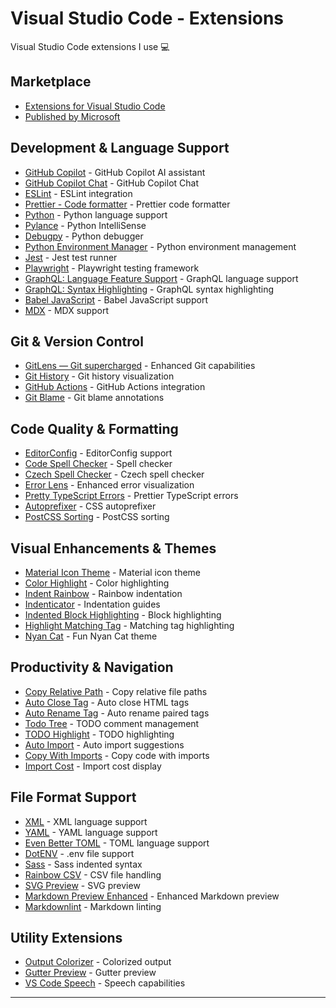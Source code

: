 # Visual Studio Code - Extensions

Visual Studio Code extensions I use 💻

## Marketplace

- [Extensions for Visual Studio Code](https://marketplace.visualstudio.com/VSCode)
- [Published by Microsoft](https://marketplace.visualstudio.com/publishers/Microsoft)

## Development & Language Support

- [GitHub Copilot](https://marketplace.visualstudio.com/items?itemName=github.copilot) - GitHub Copilot AI assistant
- [GitHub Copilot Chat](https://marketplace.visualstudio.com/items?itemName=github.copilot-chat) - GitHub Copilot Chat
- [ESLint](https://marketplace.visualstudio.com/items?itemName=dbaeumer.vscode-eslint) - ESLint integration
- [Prettier - Code formatter](https://marketplace.visualstudio.com/items?itemName=esbenp.prettier-vscode) - Prettier code formatter
- [Python](https://marketplace.visualstudio.com/items?itemName=ms-python.python) - Python language support
- [Pylance](https://marketplace.visualstudio.com/items?itemName=ms-python.vscode-pylance) - Python IntelliSense
- [Debugpy](https://marketplace.visualstudio.com/items?itemName=ms-python.debugpy) - Python debugger
- [Python Environment Manager](https://marketplace.visualstudio.com/items?itemName=ms-python.vscode-python-envs) - Python environment management
- [Jest](https://marketplace.visualstudio.com/items?itemName=orta.vscode-jest) - Jest test runner
- [Playwright](https://marketplace.visualstudio.com/items?itemName=ms-playwright.playwright) - Playwright testing framework
- [GraphQL: Language Feature Support](https://marketplace.visualstudio.com/items?itemName=graphql.vscode-graphql) - GraphQL language support
- [GraphQL: Syntax Highlighting](https://marketplace.visualstudio.com/items?itemName=graphql.vscode-graphql-syntax) - GraphQL syntax highlighting
- [Babel JavaScript](https://marketplace.visualstudio.com/items?itemName=mgmcdermott.vscode-language-babel) - Babel JavaScript support
- [MDX](https://marketplace.visualstudio.com/items?itemName=unifiedjs.vscode-mdx) - MDX support

## Git & Version Control

- [GitLens — Git supercharged](https://marketplace.visualstudio.com/items?itemName=eamodio.gitlens) - Enhanced Git capabilities
- [Git History](https://marketplace.visualstudio.com/items?itemName=donjayamanne.githistory) - Git history visualization
- [GitHub Actions](https://marketplace.visualstudio.com/items?itemName=github.vscode-github-actions) - GitHub Actions integration
- [Git Blame](https://marketplace.visualstudio.com/items?itemName=waderyan.gitblame) - Git blame annotations

## Code Quality & Formatting

- [EditorConfig](https://marketplace.visualstudio.com/items?itemName=editorconfig.editorconfig) - EditorConfig support
- [Code Spell Checker](https://marketplace.visualstudio.com/items?itemName=streetsidesoftware.code-spell-checker) - Spell checker
- [Czech Spell Checker](https://marketplace.visualstudio.com/items?itemName=streetsidesoftware.code-spell-checker-czech) - Czech spell checker
- [Error Lens](https://marketplace.visualstudio.com/items?itemName=usernamehw.errorlens) - Enhanced error visualization
- [Pretty TypeScript Errors](https://marketplace.visualstudio.com/items?itemName=yoavbls.pretty-ts-errors) - Prettier TypeScript errors
- [Autoprefixer](https://marketplace.visualstudio.com/items?itemName=mrmlnc.vscode-autoprefixer) - CSS autoprefixer
- [PostCSS Sorting](https://marketplace.visualstudio.com/items?itemName=mrmlnc.vscode-postcss-sorting) - PostCSS sorting

## Visual Enhancements & Themes

- [Material Icon Theme](https://marketplace.visualstudio.com/items?itemName=pkief.material-icon-theme) - Material icon theme
- [Color Highlight](https://marketplace.visualstudio.com/items?itemName=naumovs.color-highlight) - Color highlighting
- [Indent Rainbow](https://marketplace.visualstudio.com/items?itemName=oderwat.indent-rainbow) - Rainbow indentation
- [Indenticator](https://marketplace.visualstudio.com/items?itemName=sirtori.indenticator) - Indentation guides
- [Indented Block Highlighting](https://marketplace.visualstudio.com/items?itemName=byi8220.indented-block-highlighting) - Block highlighting
- [Highlight Matching Tag](https://marketplace.visualstudio.com/items?itemName=vincaslt.highlight-matching-tag) - Matching tag highlighting
- [Nyan Cat](https://marketplace.visualstudio.com/items?itemName=zhengrenzhe.nyan-cat) - Fun Nyan Cat theme

## Productivity & Navigation

- [Copy Relative Path](https://marketplace.visualstudio.com/items?itemName=alexdima.copy-relative-path) - Copy relative file paths
- [Auto Close Tag](https://marketplace.visualstudio.com/items?itemName=formulahendry.auto-close-tag) - Auto close HTML tags
- [Auto Rename Tag](https://marketplace.visualstudio.com/items?itemName=formulahendry.auto-rename-tag) - Auto rename paired tags
- [Todo Tree](https://marketplace.visualstudio.com/items?itemName=gruntfuggly.todo-tree) - TODO comment management
- [TODO Highlight](https://marketplace.visualstudio.com/items?itemName=wayou.vscode-todo-highlight) - TODO highlighting
- [Auto Import](https://marketplace.visualstudio.com/items?itemName=steoates.autoimport) - Auto import suggestions
- [Copy With Imports](https://marketplace.visualstudio.com/items?itemName=stringham.copy-with-imports) - Copy code with imports
- [Import Cost](https://marketplace.visualstudio.com/items?itemName=wix.vscode-import-cost) - Import cost display

## File Format Support

- [XML](https://marketplace.visualstudio.com/items?itemName=redhat.vscode-xml) - XML language support
- [YAML](https://marketplace.visualstudio.com/items?itemName=redhat.vscode-yaml) - YAML language support
- [Even Better TOML](https://marketplace.visualstudio.com/items?itemName=tamasfe.even-better-toml) - TOML language support
- [DotENV](https://marketplace.visualstudio.com/items?itemName=mikestead.dotenv) - .env file support
- [Sass](https://marketplace.visualstudio.com/items?itemName=syler.sass-indented) - Sass indented syntax
- [Rainbow CSV](https://marketplace.visualstudio.com/items?itemName=mechatroner.rainbow-csv) - CSV file handling
- [SVG Preview](https://marketplace.visualstudio.com/items?itemName=simonsiefke.svg-preview) - SVG preview
- [Markdown Preview Enhanced](https://marketplace.visualstudio.com/items?itemName=shd101wyy.markdown-preview-enhanced) - Enhanced Markdown preview
- [Markdownlint](https://marketplace.visualstudio.com/items?itemName=davidanson.vscode-markdownlint) - Markdown linting

## Utility Extensions

- [Output Colorizer](https://marketplace.visualstudio.com/items?itemName=ibm.output-colorizer) - Colorized output
- [Gutter Preview](https://marketplace.visualstudio.com/items?itemName=kisstkondoros.vscode-gutter-preview) - Gutter preview
- [VS Code Speech](https://marketplace.visualstudio.com/items?itemName=ms-vscode.vscode-speech) - Speech capabilities

---
